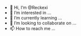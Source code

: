 - 👋 Hi, I’m @Reckexi
- 👀 I’m interested in ...
- 🌱 I’m currently learning ...
- 💞️ I’m looking to collaborate on ...
- 📫 How to reach me ...

<!---
Reckexi/Reckexi is a ✨ special ✨ repository because its `README.md` (this file) appears on your GitHub profile.
You can click the Preview link to take a look at your changes.
--->
